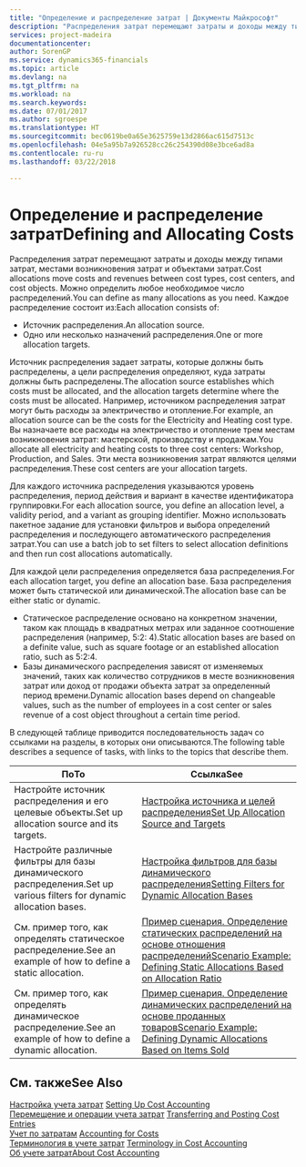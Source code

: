 ```yaml
---
title: "Определение и распределение затрат | Документы Майкрософт"
description: "Распределения затрат перемещают затраты и доходы между типами затрат, местами возникновения затрат и объектами затрат. Можно определить любое необходимое число распределений."
services: project-madeira
documentationcenter: 
author: SorenGP
ms.service: dynamics365-financials
ms.topic: article
ms.devlang: na
ms.tgt_pltfrm: na
ms.workload: na
ms.search.keywords: 
ms.date: 07/01/2017
ms.author: sgroespe
ms.translationtype: HT
ms.sourcegitcommit: bec0619be0a65e3625759e13d2866ac615d7513c
ms.openlocfilehash: 04e5a95b7a926528cc26c254390d08e3bce6ad8a
ms.contentlocale: ru-ru
ms.lasthandoff: 03/22/2018

---
```

# <a name="defining-and-allocating-costs"></a><span data-ttu-id="7dc26-104">Определение и распределение затрат</span><span class="sxs-lookup"><span data-stu-id="7dc26-104">Defining and Allocating Costs</span></span>
<span data-ttu-id="7dc26-105">Распределения затрат перемещают затраты и доходы между типами затрат, местами возникновения затрат и объектами затрат.</span><span class="sxs-lookup"><span data-stu-id="7dc26-105">Cost allocations move costs and revenues between cost types, cost centers, and cost objects.</span></span> <span data-ttu-id="7dc26-106">Можно определить любое необходимое число распределений.</span><span class="sxs-lookup"><span data-stu-id="7dc26-106">You can define as many allocations as you need.</span></span> <span data-ttu-id="7dc26-107">Каждое распределение состоит из:</span><span class="sxs-lookup"><span data-stu-id="7dc26-107">Each allocation consists of:</span></span>  

-   <span data-ttu-id="7dc26-108">Источник распределения.</span><span class="sxs-lookup"><span data-stu-id="7dc26-108">An allocation source.</span></span>  
-   <span data-ttu-id="7dc26-109">Одно или несколько назначений распределения.</span><span class="sxs-lookup"><span data-stu-id="7dc26-109">One or more allocation targets.</span></span>  

<span data-ttu-id="7dc26-110">Источник распределения задает затраты, которые должны быть распределены, а цели распределения определяют, куда затраты должны быть распределены.</span><span class="sxs-lookup"><span data-stu-id="7dc26-110">The allocation source establishes which costs must be allocated, and the allocation targets determine where the costs must be allocated.</span></span> <span data-ttu-id="7dc26-111">Например, источником распределения затрат могут быть расходы за электричество и отопление.</span><span class="sxs-lookup"><span data-stu-id="7dc26-111">For example, an allocation source can be the costs for the Electricity and Heating cost type.</span></span> <span data-ttu-id="7dc26-112">Вы назначаете все расходы на электричество и отопление трем местам возникновения затрат: мастерской, производству и продажам.</span><span class="sxs-lookup"><span data-stu-id="7dc26-112">You allocate all electricity and heating costs to three cost centers: Workshop, Production, and Sales.</span></span> <span data-ttu-id="7dc26-113">Эти места возникновения затрат являются целями распределения.</span><span class="sxs-lookup"><span data-stu-id="7dc26-113">These cost centers are your allocation targets.</span></span>  

<span data-ttu-id="7dc26-114">Для каждого источника распределения указываются уровень распределения, период действия и вариант в качестве идентификатора группировки.</span><span class="sxs-lookup"><span data-stu-id="7dc26-114">For each allocation source, you define an allocation level, a validity period, and a variant as grouping identifier.</span></span> <span data-ttu-id="7dc26-115">Можно использовать пакетное задание для установки фильтров и выбора определений распределения и последующего автоматического распределения затрат.</span><span class="sxs-lookup"><span data-stu-id="7dc26-115">You can use a batch job to set filters to select allocation definitions and then run cost allocations automatically.</span></span>  

<span data-ttu-id="7dc26-116">Для каждой цели распределения определяется база распределения.</span><span class="sxs-lookup"><span data-stu-id="7dc26-116">For each allocation target, you define an allocation base.</span></span> <span data-ttu-id="7dc26-117">База распределения может быть статической или динамической.</span><span class="sxs-lookup"><span data-stu-id="7dc26-117">The allocation base can be either static or dynamic.</span></span>  

-   <span data-ttu-id="7dc26-118">Статическое распределение основано на конкретном значении, таком как площадь в квадратных метрах или заданное соотношение распределения (например, 5:2: 4).</span><span class="sxs-lookup"><span data-stu-id="7dc26-118">Static allocation bases are based on a definite value, such as square footage or an established allocation ratio, such as 5:2:4.</span></span>  
-   <span data-ttu-id="7dc26-119">Базы динамического распределения зависят от изменяемых значений, таких как количество сотрудников в месте возникновения затрат или доход от продажи объекта затрат за определенный период времени.</span><span class="sxs-lookup"><span data-stu-id="7dc26-119">Dynamic allocation bases depend on changeable values, such as the number of employees in a cost center or sales revenue of a cost object throughout a certain time period.</span></span>  

<span data-ttu-id="7dc26-120">В следующей таблице приводится последовательность задач со ссылками на разделы, в которых они описываются.</span><span class="sxs-lookup"><span data-stu-id="7dc26-120">The following table describes a sequence of tasks, with links to the topics that describe them.</span></span>

|<span data-ttu-id="7dc26-121">По</span><span class="sxs-lookup"><span data-stu-id="7dc26-121">To</span></span>|<span data-ttu-id="7dc26-122">Ссылка</span><span class="sxs-lookup"><span data-stu-id="7dc26-122">See</span></span>|  
|--------|---------|  
|<span data-ttu-id="7dc26-123">Настройте источник распределения и его целевые объекты.</span><span class="sxs-lookup"><span data-stu-id="7dc26-123">Set up allocation source and its targets.</span></span>|[<span data-ttu-id="7dc26-124">Настройка источника и целей распределения</span><span class="sxs-lookup"><span data-stu-id="7dc26-124">Set Up Allocation Source and Targets</span></span>](finance-how-to-set-up-allocation-source-and-targets.md)|  
|<span data-ttu-id="7dc26-125">Настройте различные фильтры для базы динамического распределения.</span><span class="sxs-lookup"><span data-stu-id="7dc26-125">Set up various filters for dynamic allocation bases.</span></span>|[<span data-ttu-id="7dc26-126">Настройка фильтров для базы динамического распределения</span><span class="sxs-lookup"><span data-stu-id="7dc26-126">Setting Filters for Dynamic Allocation Bases</span></span>](finance-setting-filters-for-dynamic-allocation-bases.md)|  
|<span data-ttu-id="7dc26-127">См. пример того, как определять статическое распределение.</span><span class="sxs-lookup"><span data-stu-id="7dc26-127">See an example of how to define a static allocation.</span></span>|[<span data-ttu-id="7dc26-128">Пример сценария. Определение статических распределений на основе отношения распределений</span><span class="sxs-lookup"><span data-stu-id="7dc26-128">Scenario Example: Defining Static Allocations Based on Allocation Ratio</span></span>](finance-scenario-example-defining-static-allocations-based-on-allocation-ratio.md)|  
|<span data-ttu-id="7dc26-129">См. пример того, как определять динамическое распределение.</span><span class="sxs-lookup"><span data-stu-id="7dc26-129">See an example of how to define a dynamic allocation.</span></span>|[<span data-ttu-id="7dc26-130">Пример сценария. Определение динамических распределений на основе проданных товаров</span><span class="sxs-lookup"><span data-stu-id="7dc26-130">Scenario Example: Defining Dynamic Allocations Based on Items Sold</span></span>](finance-scenario-example-defining-dynamic-allocations-based-on-items-sold.md)|  

## <a name="see-also"></a><span data-ttu-id="7dc26-131">См. также</span><span class="sxs-lookup"><span data-stu-id="7dc26-131">See Also</span></span>  
 <span data-ttu-id="7dc26-132">[Настройка учета затрат](finance-set-up-cost-accounting.md) </span><span class="sxs-lookup"><span data-stu-id="7dc26-132">[Setting Up Cost Accounting](finance-set-up-cost-accounting.md) </span></span>  
 <span data-ttu-id="7dc26-133">[Перемещение и операции учета затрат](finance-transfer-and-post-cost-entries.md) </span><span class="sxs-lookup"><span data-stu-id="7dc26-133">[Transferring and Posting Cost Entries](finance-transfer-and-post-cost-entries.md) </span></span>  
 <span data-ttu-id="7dc26-134">[Учет по затратам](finance-manage-cost-accounting.md) </span><span class="sxs-lookup"><span data-stu-id="7dc26-134">[Accounting for Costs](finance-manage-cost-accounting.md) </span></span>  
 <span data-ttu-id="7dc26-135">[Терминология в учете затрат](finance-terminology-in-cost-accounting.md) </span><span class="sxs-lookup"><span data-stu-id="7dc26-135">[Terminology in Cost Accounting](finance-terminology-in-cost-accounting.md) </span></span>  
 [<span data-ttu-id="7dc26-136">Об учете затрат</span><span class="sxs-lookup"><span data-stu-id="7dc26-136">About Cost Accounting</span></span>](finance-about-cost-accounting.md)

